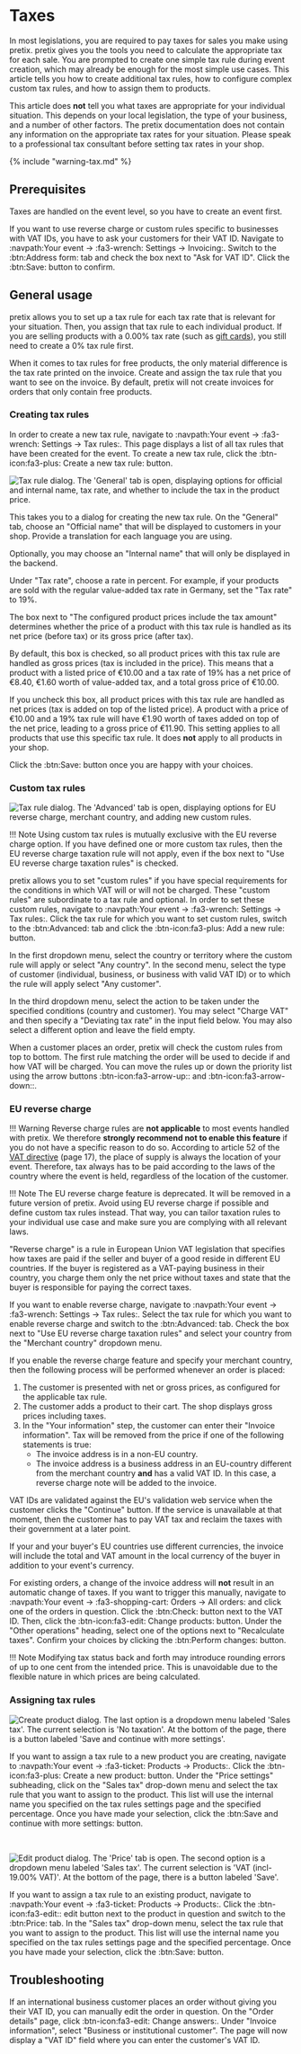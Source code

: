# Taxes

In most legislations, you are required to pay taxes for sales you make using pretix. 
pretix gives you the tools you need to calculate the appropriate tax for each sale. 
You are prompted to create one simple tax rule during event creation, which may already be enough for the most simple use cases. 
This article tells you how to create additional tax rules, how to configure complex custom tax rules, and how to assign them to products. 

This article does **not** tell you what taxes are appropriate for your individual situation. 
This depends on your local legislation, the type of your business, and a number of other factors. 
The pretix documentation does not contain any information on the appropriate tax rates for your situation. 
Please speak to a professional tax consultant before setting tax rates in your shop. 

{% include "warning-tax.md" %}

## Prerequisites

Taxes are handled on the event level, so you have to create an event first. 

If you want to use reverse charge or custom rules specific to businesses with VAT IDs, you have to ask your customers for their VAT ID. 
Navigate to :navpath:Your event → :fa3-wrench: Settings → Invoicing:. 
Switch to the :btn:Address form: tab and check the box next to "Ask for VAT ID". 
Click the :btn:Save: button to confirm. 

## General usage

pretix allows you to set up a tax rule for each tax rate that is relevant for your situation.
Then, you assign that tax rule to each individual product. 
If you are selling products with a 0.00% tax rate (such as [gift cards](../topics/gift-cards.md)), you still need to create a 0% tax rule first. 

When it comes to tax rules for free products, the only material difference is the tax rate printed on the invoice. 
Create and assign the tax rule that you want to see on the invoice. 
By default, pretix will not create invoices for orders that only contain free products. 

### Creating tax rules 

In order to create a new tax rule, navigate to :navpath:Your event → :fa3-wrench: Settings → Tax rules:. 
This page displays a list of all tax rules that have been created for the event. 
To create a new tax rule, click the :btn-icon:fa3-plus: Create a new tax rule: button. 

![Tax rule dialog. The 'General' tab is open, displaying options for official and internal name, tax rate, and whether to include the tax in the product price.](../assets/screens/tax/edit-rule.png "Tax rule advanced options" )

This takes you to a dialog for creating the new tax rule. 
On the "General" tab, choose an "Official name" that will be displayed to customers in your shop. 
Provide a translation for each language you are using. 

Optionally, you may choose an "Internal name" that will only be displayed in the backend. 

Under "Tax rate", choose a rate in percent. 
For example, if your products are sold with the regular value-added tax rate in Germany, set the "Tax rate" to 19%. 

The box next to "The configured product prices include the tax amount" determines whether the price of a product with this tax rule is handled as its net price (before tax) or its gross price (after tax). 

By default, this box is checked, so all product prices with this tax rule are handled as gross prices (tax is included in the price). 
This means that a product with a listed price of €10.00 and a tax rate of 19% has a net price of €8.40, €1.60 worth of value-added tax, and a total gross price of €10.00. 

If you uncheck this box, all product prices with this tax rule are handled as net prices (tax is added on top of the listed price). 
A product with a price of €10.00 and a 19% tax rule will have €1.90 worth of taxes added on top of the net price, leading to a gross price of €11.90. 
This setting applies to all products that use this specific tax rule. 
It does **not** apply to all products in your shop. 

Click the :btn:Save: button once you are happy with your choices. 

### Custom tax rules

![Tax rule dialog. The 'Advanced' tab is open, displaying options for EU reverse charge, merchant country, and adding new custom rules.](../assets/screens/tax/advanced.png "Tax rule advanced options" )

!!! Note 
    Using custom tax rules is mutually exclusive with the EU reverse charge option. 
    If you have defined one or more custom tax rules, then the EU reverse charge taxation rule will not apply, even if the box next to "Use EU reverse charge taxation rules" is checked. 

pretix allows you to set "custom rules" if you have special requirements for the conditions in which VAT will or will not be charged. 
These "custom rules" are subordinate to a tax rule and optional. 
In order to set these custom rules, navigate to :navpath:Your event → :fa3-wrench: Settings → Tax rules:. 
Click the tax rule for which you want to set custom rules, switch to the :btn:Advanced: tab and click the :btn-icon:fa3-plus: Add a new rule: button. 

In the first dropdown menu, select the country or territory where the custom rule will apply or select "Any country". 
In the second menu, select the type of customer (individual, business, or business with valid VAT ID) or to which the rule will apply select "Any customer". 

In the third dropdown menu, select the action to be taken under the specified conditions (country and customer). 
You may select "Charge VAT" and then specify a "Deviating tax rate" in the input field below. 
You may also select a different option and leave the field empty. 

When a customer places an order, pretix will check the custom rules from top to bottom. 
The first rule matching the order will be used to decide if and how VAT will be charged. 
You can move the rules up or down the priority list using the arrow buttons :btn-icon:fa3-arrow-up:: and :btn-icon:fa3-arrow-down::. 

### EU reverse charge

!!! Warning 
    Reverse charge rules are **not applicable** to most events handled with pretix. 
    We therefore **strongly recommend not to enable this feature** if you do not have a specific reason to do so. 
    According to article 52 of the [VAT directive](https://eur-lex.europa.eu/legal-content/EN/TXT/PDF/?uri=CELEX:32006L0112&from=EN) (page 17), the place of supply is always the location of your event. 
    Therefore, tax always has to be paid according to the laws of the country where the event is held, regardless of the location of the customer. 

!!! Note 
    The EU reverse charge feature is deprecated. 
    It will be removed in a future version of pretix. 
    Avoid using EU reverse charge if possible and define custom tax rules instead. 
    That way, you can tailor taxation rules to your individual use case and make sure you are complying with all relevant laws. 

"Reverse charge" is a rule in European Union VAT legislation that specifies how taxes are paid if the seller and buyer of a good reside in different EU countries. 
If the buyer is registered as a VAT-paying business in their country, you charge them only the net price without taxes and state that the buyer is responsible for paying the correct taxes. 

If you want to enable reverse charge, navigate to :navpath:Your event → :fa3-wrench: Settings → Tax rules:. 
Select the tax rule for which you want to enable reverse charge and switch to the :btn:Advanced: tab. 
Check the box next to "Use EU reverse charge taxation rules" and select your country from the "Merchant country" dropdown menu. 

If you enable the reverse charge feature and specify your merchant country, then the following process will be performed whenever an order is placed:

 1. The customer is presented with net or gross prices, as configured for the applicable tax rule. 
 2. The customer adds a product to their cart. 
    The shop displays gross prices including taxes. 
 3. In the "Your information" step, the customer can enter their "Invoice information". 
    Tax will be removed from the price if one of the following statements is true:
    - The invoice address is in a non-EU country.
    - The invoice address is a business address in an EU-country different from the merchant country **and** has a valid VAT ID.
      In this case, a reverse charge note will be added to the invoice. 

VAT IDs are validated against the EU's validation web service when the customer clicks the "Continue" button. 
If the service is unavailable at that moment, then the customer has to pay VAT tax and reclaim the taxes with their government at a later point. 

If your and your buyer's EU countries use different currencies, the invoice will include the total and VAT amount in the local currency of the buyer in addition to your event's currency. 

For existing orders, a change of the invoice address will **not** result in an automatic change of taxes. 
If you want to trigger this manually, navigate to :navpath:Your event → :fa3-shopping-cart: Orders → All orders: and click one of the orders in question. 
Click the :btn:Check: button next to the VAT ID. 
Then, click the :btn-icon:fa3-edit: Change products: button. 
Under the "Other operations" heading, select one of the options next to "Recalculate taxes". 
Confirm your choices by clicking the :btn:Perform changes: button. 

!!! Note 
    Modifying tax status back and forth may introduce rounding errors of up to one cent from the intended price. 
    This is unavoidable due to the flexible nature in which prices are being calculated. 

### Assigning tax rules 

![Create product dialog. The last option is a dropdown menu labeled 'Sales tax'. The current selection is 'No taxation'. At the bottom of the page, there is a button labeled 'Save and continue with more settings'.](../assets/screens/tax/create-product.png "Create product dialog" )

If you want to assign a tax rule to a new product you are creating, navigate to :navpath:Your event → :fa3-ticket: Products → Products:. 
Click the :btn-icon:fa3-plus: Create a new product: button. 
Under the "Price settings" subheading, click on the "Sales tax" drop-down menu and select the tax rule that you want to assign to the product. 
This list will use the internal name you specified on the tax rules settings page and the specified percentage. 
Once you have made your selection, click the :btn:Save and continue with more settings: button. 

<br>

![Edit product dialog. The 'Price' tab is open. The second option is a dropdown menu labeled 'Sales tax'. The current selection is 'VAT (incl- 19.00% VAT)'. At the bottom of the page, there is a button labeled 'Save'.](../assets/screens/tax/edit-product.png "Edit product dialog" )

If you want to assign a tax rule to an existing product, navigate to :navpath:Your event → :fa3-ticket: Products → Products:. 
Click the :btn-icon:fa3-edit:: edit button next to the product in question and switch to the :btn:Price: tab. 
In the "Sales tax" drop-down menu, select the tax rule that you want to assign to the product. 
This list will use the internal name you specified on the tax rules settings page and the specified percentage. 
Once you have made your selection, click the :btn:Save: button. 

## Troubleshooting 

If an international business customer places an order without giving you their VAT ID, you can manually edit the order in question. 
On the "Order details" page, click :btn-icon:fa3-edit: Change answers:. 
Under "Invoice information", select "Business or institutional customer". 
The page will now display a "VAT ID" field where you can enter the customer's VAT ID. 